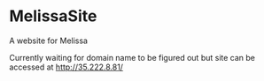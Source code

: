 # MelissaSite
A  website for Melissa

Currently waiting for domain name to be figured out but site can be accessed at http://35.222.8.81/
